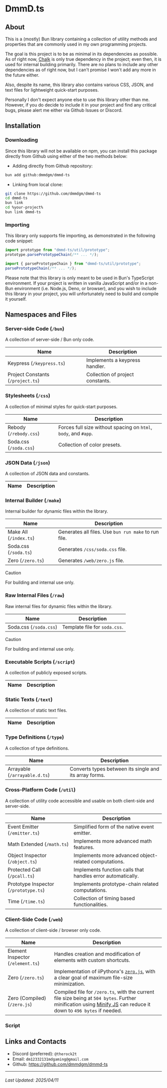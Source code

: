 # DmmD.ts

## About
This is a (mostly) Bun library containing a collection of utility methods and properties that are commonly used in my own programming projects.

The goal is this project is to be as minimal in its dependencies as possible. 
As of right now, [Chalk](https://github.com/chalk/chalk) is only true dependency in the project; even then, it is used for internal building primarily.
There are no plans to include any other dependencies as of right now, but I can't promise I won't add any more in the future either.

Also, despite its name, this library also contains various CSS, JSON, and text files for lightweight quick-start purposes.

Personally I don't expect anyone else to use this library other than me. However, if you do decide to include it in your project and find any critical bugs, please alert me either via Github Issues or Discord.

## Installation

### Downloading

Since this library will not be available on npm,
you can install this package directly from Github using either of the two methods below:

- Adding directly from Github repository:

```sh
bun add github:dmmdgm/dmmd-ts
```

- Linking from local clone:

```sh
git clone https://github.com/dmmdgm/dmmd-ts
cd dmmd-ts
bun link
cd %your-project%
bun link dmmd-ts
```

### Importing

This library only supports file importing, as demonstrated in the following code snippet:

```ts
import prototype from "dmmd-ts/util/prototype";
prototype.parsePrototypeChain(/** ... */);

import { parsePrototypeChain } from "dmmd-ts/util/prototype";
parsePrototypeChain(/** ... */);
```

Please note that this library is only meant to be used in Bun's TypeScript environment.
If your project is written in vanilla JavaScript and/or in a non-Bun environment (i.e. Node.js, Deno, or browser), and you wish to include this library in your project, you will unfortunately need to build and compile it yourself.

## Namespaces and Files

### Server-side Code (`/bun`)

A collection of server-side / Bun only code.

| Name | Description |
| - | - |
| Keypress (`/keypress.ts`) | Implements a keypress handler. |
| Project Constants (`/project.ts`) | Collection of project constants. |

### Stylesheets (`/css`)

A collection of minimal styles for quick-start purposes.

| Name | Description |
| - | - |
| Rebody (`/rebody.css`) | Forces full size without spacing on `html`, `body`, and `#app`. |
| Soda.css (`/soda.css`) | Collection of color presets. |

### JSON Data (`/json`)

A collection of JSON data and constants.

| Name | Description |
| - | - |

### Internal Builder (`/make`)

Internal builder for dynamic files within the library.

| Name | Description |
| - | - |
| Make All (`/index.ts`) | Generates all files. Use `bun run make` to run file. |
| Soda.css (`/soda.ts`) | Generates `/css/soda.css` file. |
| Zero (`/zero.ts`) | Generates `/web/zero.js` file. |

> [!CAUTION]
> For building and internal use only.

### Raw Internal Files (`/raw`)

Raw internal files for dynamic files within the library.

| Name | Description |
| - | - |
| Soda.css (`/soda.css`) | Template file for `soda.css`. |

> [!CAUTION]
> For building and internal use only.

### Executable Scripts (`/script`)

A collection of publicly exposed scripts.

| Name | Description |
| - | - |

### Static Texts (`/text`)

A collection of static text files.

| Name | Description |
| - | - |

### Type Definitions (`/type`)

A collection of type definitions.

| Name | Description |
| - | - |
| Arrayable (`/arrayable.d.ts`) | Converts types between its single and its array forms. |

### Cross-Platform Code (`/util`)

A collection of utility code accessible and usable on both client-side and server-side.

| Name | Description |
| - | - |
| Event Emitter (`/emitter.ts`) | Simplified form of the native event emitter. |
| Math Extended (`/math.ts`) | Implements more advanced math features. |
| Object Inspector (`/object.ts`) | Implements more advanced object-related computations. |
| Protected Call (`/pcall.ts`) | Implements function calls that handles error automatically. |
| Prototype Inspector (`/prototype.ts`) | Implements prototype-chain related computations. |
| Time (`/time.ts`) | Collection of timing based functionalities. |

### Client-Side Code (`/web`)

A collection of client-side / browser only code.

| Name | Description |
| - | - |
| Element Inspector (`/element.ts`) | Handles creation and modification of elements with custom shortcuts.
| Zero (`/zero.ts`) | Implementation of iiPythonx's [`zero.js`](https://github.com/iiPythonx/radio/blob/main/radio/frontend/js/zero.js), with a clear goal of maximum file-size minimization. |
| Zero (Compiled) (`/zero.js`) | Compiled file for `/zero.ts`, with the current file size being at `504 bytes`. Further minification using [Minify JS](https://minify-js.com/) can reduce it down to `496 bytes` if needed. |

### Script

## Links and Contacts
- Discord (preferred): `@therock2t`
- Email: `dm12332131mdgaming@gmail.com`
- Github: https://github.com/dmmdgm/dmmd-ts

---

###### Last Updated: 2025/04/11
